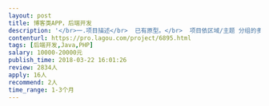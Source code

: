 ```yaml
---                
layout: post       
title: 博客类APP，后端开发           
description: '</br>一.项目描述</br>	已有原型。</br>	项目依区域/主题 分组的多语言协作型博客平台，注重多元内容（语种、知识、文化等）的传播与全球性交流。</br>二.主要功能</br>	小组、文章、动态。</br>三.可参考产品</br>	豆瓣APP（除 书影音部分）</br>	Wikipedia （多语言条目模式）</br>四.人员要求</br>	1.产品有一定创新性，精通数据架构者优先，能力初级的请不要接，以免耽误大家时间。</br>	2.APP发展方向与维基相似，具有慈善性质。希望开发人员热衷于公益活动，并希望可以长期合作。</br>	3.开发时间充裕，语言最好java，云服务器使用AWS。</br>	4.最好成都、重庆地区。</br>'     
contenturl: https://pro.lagou.com/project/6895.html      
tags: [后端开发,Java,PHP]            
salary: 10000-20000元          
publish_time: 2018-03-22 16:01:26         
review: 2834人                   
apply: 16人                   
recommend: 2人                   
time_range: 1-3个月              
---                 
```

